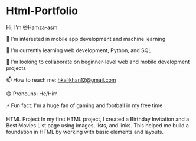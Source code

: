 # Html-Portfolio
Hi, I’m @Hamza-asm

👀 I’m interested in mobile app development and machine learning

🌱 I’m currently learning web development, Python, and SQL

💞️ I’m looking to collaborate on beginner-level web and mobile development projects

📫 How to reach me: hkalikhan12@gmail.com

😄 Pronouns: He/Him

⚡ Fun fact: I'm a huge fan of gaming and football in my free time

HTML Project
In my first HTML project, I created a Birthday Invitation and a Best Movies List page using images, lists, and links. This helped me build a foundation in HTML by working with basic elements and layouts.
